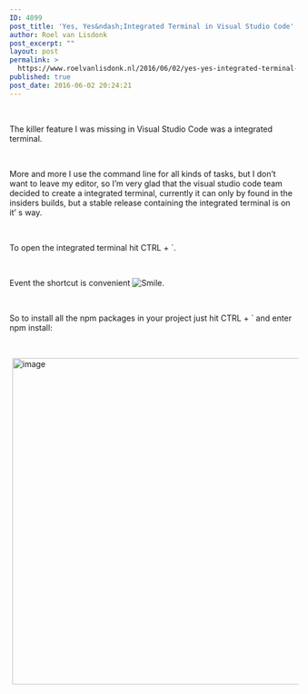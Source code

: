 ```yaml
---
ID: 4899
post_title: 'Yes, Yes&ndash;Integrated Terminal in Visual Studio Code'
author: Roel van Lisdonk
post_excerpt: ""
layout: post
permalink: >
  https://www.roelvanlisdonk.nl/2016/06/02/yes-yes-integrated-terminal-in-visual-studio-code/
published: true
post_date: 2016-06-02 20:24:21
---
```

<p>&#160;</p>  <p>The killer feature I was missing in Visual Studio Code was a integrated terminal.</p>  <p>&#160;</p>  <p>More and more I use the command line for all kinds of tasks, but I don’t want to leave my editor, so I’m very glad that the visual studio code team decided to create a integrated terminal, currently it can only by found in the insiders builds, but a stable release containing the integrated terminal is on it’ s way.</p>  <p>&#160;</p>  <p>To open the integrated terminal hit CTRL + `.</p>  <p>&#160;</p>  <p>Event the shortcut is convenient <img class="wlEmoticon wlEmoticon-smile" style="border-top-style: none; border-left-style: none; border-bottom-style: none; border-right-style: none" alt="Smile" src="https://www.roelvanlisdonk.nl/wp-content/uploads/2016/06/wlEmoticon-smile.png" />.</p>  <p>&#160;</p>  <p>So to install all the npm packages in your project just hit CTRL + ` and enter npm install:</p>  <p>&#160;</p>  <p><a href="https://www.roelvanlisdonk.nl/wp-content/uploads/2016/06/image.png" rel="lightbox"><img title="image" style="border-top: 0px; border-right: 0px; background-image: none; border-bottom: 0px; padding-top: 0px; padding-left: 0px; border-left: 0px; margin: 0px 5px; display: inline; padding-right: 0px" border="0" alt="image" src="https://www.roelvanlisdonk.nl/wp-content/uploads/2016/06/image_thumb.png" width="580" height="575" /></a></p>